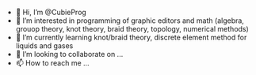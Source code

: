 - 👋 Hi, I’m @CubieProg
- 👀 I’m interested in programming of graphic editors and math (algebra, grouop theory, knot theory, braid theory, topology, numerical methods)
- 🌱 I’m currently learning knot/braid theory, discrete element method for liquids and gases
- 💞️ I’m looking to collaborate on ...
- 📫 How to reach me ...

<!---
CubieProg/CubieProg is a ✨ special ✨ repository because its `README.md` (this file) appears on your GitHub profile.
You can click the Preview link to take a look at your changes.
--->
